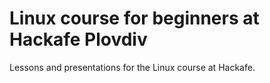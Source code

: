 Linux course for beginners at Hackafe Plovdiv
=============================================

Lessons and presentations for the Linux course at Hackafe.
